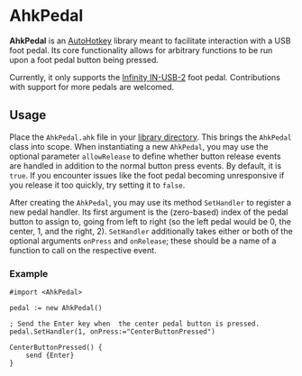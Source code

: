 # AhkPedal

**AhkPedal** is an [AutoHotkey](https://www.autohotkey.com/) library meant to
facilitate interaction with a USB foot pedal. Its core functionality allows
for arbitrary functions to be run upon a foot pedal button being pressed.

Currently, it only supports the [Infinity
IN-USB-2](http://www.veccorp.com/foot-controls.html) foot pedal. Contributions
with support for more pedals are welcomed.

## Usage

Place the `AhkPedal.ahk` file in your [library
directory](https://autohotkey.com/docs/Functions.htm#lib). This brings the
`AhkPedal` class into scope. When instantiating a new `AhkPedal`, you may use
the optional parameter `allowRelease` to define whether button release events
are handled in addition to the normal button press events. By default, it is
`true`. If you encounter issues like the foot pedal becoming unresponsive if
you release it too quickly, try setting it to `false`.

After creating the `AhkPedal`, you may use its method `SetHandler` to
register a new pedal handler. Its first argument is the (zero-based) index of
the pedal button to assign to, going from left to right (so the left pedal
would be 0, the center, 1, and the right, 2). `SetHandler` additionally takes
either or both of the optional arguments `onPress` and `onRelease`; these
should be a name of a function to call on the respective event.

### Example

```ahk
#import <AhkPedal>

pedal := new AhkPedal()

; Send the Enter key when  the center pedal button is pressed.
pedal.SetHandler(1, onPress:="CenterButtonPressed")

CenterButtonPressed() {
    send {Enter}
}
```
